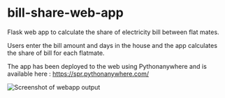 # bill-share-web-app
Flask web app to calculate the share of electricity bill between flat mates.

Users enter the bill amount and days in the house and the app calculates the share of bill for each flatmate.

The app has been deployed to the web using Pythonanywhere and is available here : https://spr.pythonanywhere.com/


![Screenshot of webapp output]([https://github.com/swethag04/bill-share-web-app/blob/main/bill_share_web_app.png])
